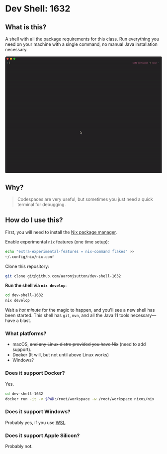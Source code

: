 # Dev Shell: 1632

## What is this?

A shell with all the package requirements for this class. Run everything you
need on your machine with a single command, no manual Java installation
necessary.

<p align="center">
  <img src="/.github/media/terminal.gif" />
</p>

## Why?

> Codespaces are very useful, but sometimes you just need a quick terminal
> for debugging.

## How do I use this?

First, you will need to install the [Nix package manager](https://nixos.org/download).

Enable experimental `nix` features (one time setup):

```bash
echo "extra-experimental-features = nix-command flakes" >>
~/.config/nix/nix.conf

```

Clone this repository:

```bash
git clone git@github.com/aaronjsutton/dev-shell-1632
```

**Run the shell via `nix develop`**:

```bash
cd dev-shell-1632
nix develop
```

Wait a _hot minute_ for the magic to happen, and you'll see a new shell has been
started. This shell has `git`, `mvn`, and all the Java 11 tools necessary&mdash;
have a blast.

### What platforms?

- macOS, ~~and any Linux distro provided you have Nix~~ (need to add support).
- ~~Docker~~ (It will, but not until above Linux works)
- Windows?

### Does it support Docker?

Yes.

```bash
cd dev-shell-1632
docker run -it -v $PWD:/root/workspace -w /root/workspace nixos/nix
```

### Does it support Windows?

Probably yes, if you use [WSL](https://learn.microsoft.com/en-us/windows/wsl/about).

### Does it support Apple Silicon?

Probably not.

